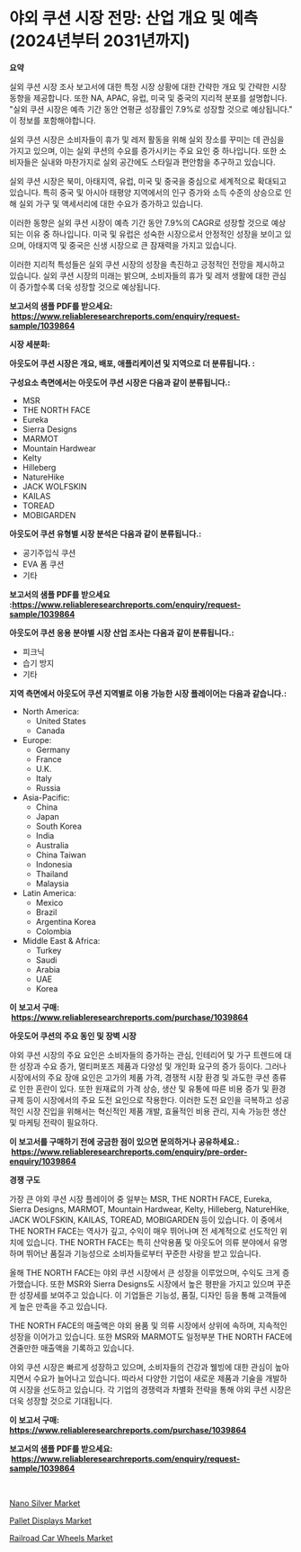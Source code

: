 <p><h1>야외 쿠션 시장 전망: 산업 개요 및 예측 (2024년부터 2031년까지)</h1></p><p><strong>요약</strong></p>
<p><p>실외 쿠션 시장 조사 보고서에 대한 특정 시장 상황에 대한 간략한 개요 및 간략한 시장 동향을 제공합니다. 또한 NA, APAC, 유럽, 미국 및 중국의 지리적 분포를 설명합니다. "실외 쿠션 시장은 예측 기간 동안 연평균 성장률인 7.9%로 성장할 것으로 예상됩니다." 이 정보를 포함해야합니다.</p><p>실외 쿠션 시장은 소비자들이 휴가 및 레저 활동을 위해 실외 장소를 꾸미는 데 관심을 가지고 있으며, 이는 실외 쿠션의 수요를 증가시키는 주요 요인 중 하나입니다. 또한 소비자들은 실내와 마찬가지로 실외 공간에도 스타일과 편안함을 추구하고 있습니다.</p><p>실외 쿠션 시장은 북미, 아태지역, 유럽, 미국 및 중국을 중심으로 세계적으로 확대되고 있습니다. 특히 중국 및 아시아 태평양 지역에서의 인구 증가와 소득 수준의 상승으로 인해 실외 가구 및 액세서리에 대한 수요가 증가하고 있습니다.</p><p>이러한 동향은 실외 쿠션 시장이 예측 기간 동안 7.9%의 CAGR로 성장할 것으로 예상되는 이유 중 하나입니다. 미국 및 유럽은 성숙한 시장으로서 안정적인 성장을 보이고 있으며, 아태지역 및 중국은 신생 시장으로 큰 잠재력을 가지고 있습니다. </p><p>이러한 지리적 특성들은 실외 쿠션 시장의 성장을 촉진하고 긍정적인 전망을 제시하고 있습니다. 실외 쿠션 시장의 미래는 밝으며, 소비자들의 휴가 및 레저 생활에 대한 관심이 증가할수록 더욱 성장할 것으로 예상됩니다.</p></p>
<p><strong>보고서의 샘플 PDF를 받으세요: &nbsp;<a href="https://www.reliableresearchreports.com/enquiry/request-sample/1039864">https://www.reliableresearchreports.com/enquiry/request-sample/1039864</a></strong></p>
<p><strong>시장 세분화:</strong></p>
<p><strong> 아웃도어 쿠션 시장은 개요, 배포, 애플리케이션 및 지역으로 더 분류됩니다. :</strong></p>
<p><strong>구성요소 측면에서는 아웃도어 쿠션 시장은 다음과 같이 분류됩니다.:</strong></p>
<p><ul><li>MSR</li><li>THE NORTH FACE</li><li>Eureka</li><li>Sierra Designs</li><li>MARMOT</li><li>Mountain Hardwear</li><li>Kelty</li><li>Hilleberg</li><li>NatureHike</li><li>JACK WOLFSKIN</li><li>KAILAS</li><li>TOREAD</li><li>MOBIGARDEN</li></ul></p>
<p><strong> 아웃도어 쿠션 유형별 시장 분석은 다음과 같이 분류됩니다.:</strong></p>
<p><ul><li>공기주입식 쿠션</li><li>EVA 폼 쿠션</li><li>기타</li></ul></p>
<p><strong>보고서의 샘플 PDF를 받으세요 :<a href="https://www.reliableresearchreports.com/enquiry/request-sample/1039864">https://www.reliableresearchreports.com/enquiry/request-sample/1039864</a></strong></p>
<p><strong> 아웃도어 쿠션 응용 분야별 시장 산업 조사는 다음과 같이 분류됩니다.:</strong></p>
<p><ul><li>피크닉</li><li>습기 방지</li><li>기타</li></ul></p>
<p><strong>지역 측면에서 아웃도어 쿠션 지역별로 이용 가능한 시장 플레이어는 다음과 같습니다.:</strong></p>
<p><ul>
    <li>
        North America:
        <ul>
            <li>United States</li>
            <li>Canada</li>
        </ul>
    </li>
    <li>
        Europe:
        <ul>
            <li>Germany</li>
            <li>France</li>
            <li>U.K.</li>
            <li>Italy</li>
            <li>Russia</li>
        </ul>
    </li>
    <li>
        Asia-Pacific:
        <ul>
            <li>China</li>
            <li>Japan</li>
            <li>South Korea</li>
            <li>India</li>
            <li>Australia</li>
            <li>China Taiwan</li>
            <li>Indonesia</li>
            <li>Thailand</li>
            <li>Malaysia</li>
        </ul>
    </li>
    <li>
        Latin America:
        <ul>
            <li>Mexico</li>
            <li>Brazil</li>
            <li>Argentina Korea</li>
            <li>Colombia</li>
        </ul>
    </li>
    <li>
        Middle East & Africa:
        <ul>
            <li>Turkey</li>
            <li>Saudi</li>
            <li>Arabia</li>
            <li>UAE</li>
            <li>Korea</li>
        </ul>
    </li>
    </ul></p>
<p><strong>이 보고서 구매: &nbsp;<a href="https://www.reliableresearchreports.com/purchase/1039864">https://www.reliableresearchreports.com/purchase/1039864</a></strong></p>
<p><strong>아웃도어 쿠션의 주요 동인 및 장벽 시장</strong></p>
<p><p>야외 쿠션 시장의 주요 요인은 소비자들의 증가하는 관심, 인테리어 및 가구 트렌드에 대한 성장과 수요 증가, 멀티퍼포즈 제품과 다양성 및 개인화 요구의 증가 등이다. 그러나 시장에서의 주요 장애 요인은 고가의 제품 가격, 경쟁적 시장 환경 및 과도한 쿠션 종류로 인한 혼란이 있다. 또한 원재료의 가격 상승, 생산 및 유통에 따른 비용 증가 및 환경규제 등이 시장에서의 주요 도전 요인으로 작용한다. 이러한 도전 요인을 극복하고 성공적인 시장 진입을 위해서는 혁신적인 제품 개발, 효율적인 비용 관리, 지속 가능한 생산 및 마케팅 전략이 필요하다.</p></p>
<p><strong>이 보고서를 구매하기 전에 궁금한 점이 있으면 문의하거나 공유하세요.: &nbsp;<a href="https://www.reliableresearchreports.com/enquiry/pre-order-enquiry/1039864">https://www.reliableresearchreports.com/enquiry/pre-order-enquiry/1039864</a></strong></p>
<p><strong>경쟁 구도</strong></p>
<p><p>가장 큰 야외 쿠션 시장 플레이어 중 일부는 MSR, THE NORTH FACE, Eureka, Sierra Designs, MARMOT, Mountain Hardwear, Kelty, Hilleberg, NatureHike, JACK WOLFSKIN, KAILAS, TOREAD, MOBIGARDEN 등이 있습니다. 이 중에서 THE NORTH FACE는 역사가 깊고, 수익이 매우 뛰어나며 전 세계적으로 선도적인 위치에 있습니다. THE NORTH FACE는 특히 산악용품 및 아웃도어 의류 분야에서 유명하며 뛰어난 품질과 기능성으로 소비자들로부터 꾸준한 사랑을 받고 있습니다. </p><p>올해 THE NORTH FACE는 야외 쿠션 시장에서 큰 성장을 이루었으며, 수익도 크게 증가했습니다. 또한 MSR와 Sierra Designs도 시장에서 높은 평판을 가지고 있으며 꾸준한 성장세를 보여주고 있습니다. 이 기업들은 기능성, 품질, 디자인 등을 통해 고객들에게 높은 만족을 주고 있습니다.</p><p>THE NORTH FACE의 매출액은 야외 용품 및 의류 시장에서 상위에 속하며, 지속적인 성장을 이어가고 있습니다. 또한 MSR와 MARMOT도 일정부분 THE NORTH FACE에 견줄만한 매출액을 기록하고 있습니다.</p><p>야외 쿠션 시장은 빠르게 성장하고 있으며, 소비자들의 건강과 웰빙에 대한 관심이 높아지면서 수요가 늘어나고 있습니다. 따라서 다양한 기업이 새로운 제품과 기술을 개발하여 시장을 선도하고 있습니다. 각 기업의 경쟁력과 차별화 전략을 통해 야외 쿠션 시장은 더욱 성장할 것으로 기대됩니다.</p></p>
<p><strong>이 보고서 구매: &nbsp; <a href="https://www.reliableresearchreports.com/purchase/1039864">https://www.reliableresearchreports.com/purchase/1039864</a></strong></p>
<p><strong>보고서의 샘플 PDF를 받으세요: &nbsp;<a href="https://www.reliableresearchreports.com/enquiry/request-sample/1039864">https://www.reliableresearchreports.com/enquiry/request-sample/1039864</a></strong><strong></strong></p>
<p>&nbsp;</p>
<p><p><a href="https://view.publitas.com/reportprime-1/nano-silver-market-size-growth-outlook-from-2023-to-2030-projecting-at-markets-trends-analysis-by-application-regional-outlook-and-revenue/">Nano Silver Market</a></p><p><a href="https://view.publitas.com/reportprime-1/global-pallet-displays-market-by-types-applications-and-major-players-with-regional-growth-rate-analysis-and-development-situation-from-2023-to-2030/">Pallet Displays Market</a></p><p><a href="https://github.com/Hazelklievgspy6vdcsmu106w/Market-Research-Report-List-1/blob/main/railroad-car-wheels-market.md">Railroad Car Wheels Market</a></p></p>